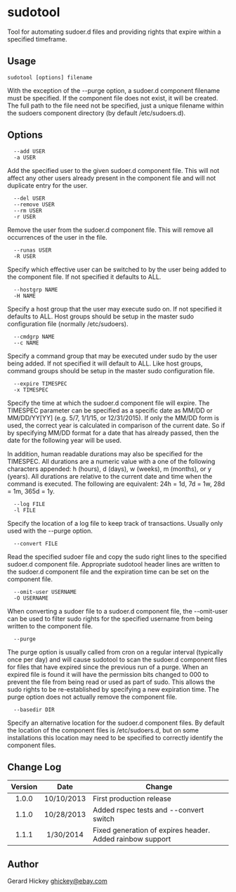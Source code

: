sudotool
========

Tool for automating sudoer.d files and providing rights that expire within a specified timeframe.


Usage
-----

    sudotool [options] filename

With the exception of the --purge option, a sudoer.d component filename must be specified. If the component file does not exist, it will be created. The full path to the file need not be specified, just a unique filename within the sudoers component directory (by default /etc/sudoers.d).
 

Options
-------

      --add USER
      -a USER

  Add the specified user to the given sudoer.d component file. This will not affect any other users already present in the component file and will not duplicate entry for the user. 
  
      --del USER
      --remove USER
      --rm USER
      -r USER

  Remove the user from the sudoer.d component file. This will remove all occurrences of the user in the file. 

      --runas USER
      -R USER

  Specify which effective user can be switched to by the user being added to the component file. If not specified it defaults to ALL. 

      --hostgrp NAME
      -H NAME

  Specify a host group that the user may execute sudo on. If not specified it defaults to ALL. Host groups should be setup in the master sudo configuration file (normally /etc/sudoers).

      --cmdgrp NAME
      --c NAME

  Specify a command group that may be executed under sudo by the user being added. If not specified it will default to ALL. Like host groups, command groups should be setup in the master sudo configuration file. 

      --expire TIMESPEC
      -x TIMESPEC

  Specify the time at which the sudoer.d component file will expire. The TIMESPEC parameter can be specified as a specific date as MM/DD or MM/DD/YY[YY] (e.g. 5/7, 1/1/15, or 12/31/2015). If only the MM/DD form is used, the correct year is calculated in comparison of the current date. So if by specifying MM/DD format for a date that has already passed, then the date for the following year will be used. 
  
  In addition, human readable durations may also be specified for the TIMESPEC. All durations are a numeric value with a one of the following characters appended: h (hours), d (days), w (weeks), m (months), or y (years). All durations are relative to the current date and time when the command is executed. The following are equivalent: 24h = 1d, 7d = 1w, 28d = 1m, 365d = 1y.

      --log FILE
      -l FILE

  Specify the location of a log file to keep track of transactions. Usually only used with the --purge option. 

      --convert FILE

  Read the specified sudoer file and copy the sudo right lines to the specified sudoer.d component file. Appropriate sudotool header lines are written to the sudoer.d component file and the expiration time can be set on the component file.

      --omit-user USERNAME
      -O USERNAME

  When converting a sudoer file to a sudoer.d component file, the --omit-user can be used to filter sudo rights for the specified username from being written to the component file. 

      --purge

  The purge option is usually called from cron on a regular interval (typically once per day) and will cause sudotool to scan the sudoer.d component files for files that have expired since the previous run of a purge. When an expired file is found it will have the permission bits changed to 000 to prevent the file from being read or used as part of sudo. This allows the sudo rights to be re-established by specifying a new expiration time. The purge option does not actually remove the component file.

      --basedir DIR

  Specify an alternative location for the sudoer.d component files. By default the location of the component files is /etc/sudoers.d, but on some installations this location may need to be specified to correctly identify the component files. 
  

Change Log
----------

| Version | Date       | Change                                           |
|:-------:|:----------:|--------------------------------------------------|
| 1.0.0   | 10/10/2013 | First production release                         |
| 1.1.0   | 10/28/2013 | Added rspec tests and --convert switch           |
| 1.1.1   | 1/30/2014  | Fixed generation of expires header. Added rainbow support |


Author
------

Gerard Hickey
ghickey@ebay.com

